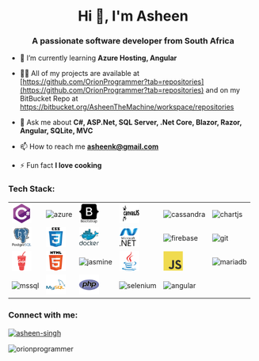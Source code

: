 <h1 align="center">Hi 👋, I'm Asheen</h1>
<h3 align="center">A passionate software developer from South Africa</h3>

- 🌱 I’m currently learning **Azure Hosting, Angular**

- 👨‍💻 All of my projects are available at [https://github.com/OrionProgrammer?tab=repositories](https://github.com/OrionProgrammer?tab=repositories) and on my BitBucket Repo at https://bitbucket.org/AsheenTheMachine/workspace/repositories

- 💬 Ask me about **C#, ASP.Net, SQL Server, .Net Core, Blazor, Razor, Angular, SQLite, MVC**

- 📫 How to reach me **asheenk@gmail.com**

- ⚡ Fun fact **I love cooking**


<h3 align="left">Tech Stack:</h3>
<table>
<tr>
  <td>
   <img src="https://raw.githubusercontent.com/devicons/devicon/master/icons/csharp/csharp-original.svg" alt="csharp" width="40" height="40"/>
  </td>
  <td>
    <img src="https://www.vectorlogo.zone/logos/microsoft_azure/microsoft_azure-icon.svg" alt="azure" width="40" height="40"/> 
  </td>
  <td>
   <img src="https://raw.githubusercontent.com/devicons/devicon/master/icons/bootstrap/bootstrap-plain-wordmark.svg" alt="bootstrap" width="40" height="40"/>
  </td>
  <td>
   <img src="https://raw.githubusercontent.com/Hardik0307/Hardik0307/master/assets/canvasjs-charts.svg" alt="canvasjs" width="40" height="40"/>
  </td>
  <td>
    <img src="https://www.vectorlogo.zone/logos/apache_cassandra/apache_cassandra-icon.svg" alt="cassandra" width="40" height="40"/> 
  </td>
  <td>
   <img src="https://www.chartjs.org/media/logo-title.svg" alt="chartjs" width="40" height="40"/> 
  </td>
</tr>

<tr>
  <td>
    <img src="https://raw.githubusercontent.com/devicons/devicon/master/icons/postgresql/postgresql-original-wordmark.svg" alt="postgresql" width="40" height="40"/> 
  </td>
  <td>
    <img src="https://raw.githubusercontent.com/devicons/devicon/master/icons/css3/css3-original-wordmark.svg" alt="css3" width="40" height="40"/> 
  </td>
  <td>
   <img src="https://raw.githubusercontent.com/devicons/devicon/master/icons/docker/docker-original-wordmark.svg" alt="docker" width="40" height="40"/>
  </td>
  <td>
   <img src="https://raw.githubusercontent.com/devicons/devicon/master/icons/dot-net/dot-net-original-wordmark.svg" alt="dotnet" width="40" height="40"/> 
  </td>
  <td>
   <img src="https://www.vectorlogo.zone/logos/firebase/firebase-icon.svg" alt="firebase" width="40" height="40"/>
  </td>
  <td>
   <img src="https://www.vectorlogo.zone/logos/git-scm/git-scm-icon.svg" alt="git" width="40" height="40"/>
  </td>
 </tr>
 
 <tr>
  <td>
   <img src="https://raw.githubusercontent.com/devicons/devicon/master/icons/gulp/gulp-plain.svg" alt="gulp" width="40" height="40"/> 
  </td>
  <td>
   <img src="https://raw.githubusercontent.com/devicons/devicon/master/icons/html5/html5-original-wordmark.svg" alt="html5" width="40" height="40"/> 
  </td>
  <td>
   <img src="https://www.vectorlogo.zone/logos/jasmine/jasmine-icon.svg" alt="jasmine" width="40" height="40"/> 
  </td>
  <td>
   <img src="https://raw.githubusercontent.com/devicons/devicon/master/icons/java/java-original.svg" alt="java" width="40" height="40"/> 
  </td>
  <td>
   <img src="https://raw.githubusercontent.com/devicons/devicon/master/icons/javascript/javascript-original.svg" alt="javascript" width="40" height="40"/> 
  </td>
  <td>
   <img src="https://www.vectorlogo.zone/logos/mariadb/mariadb-icon.svg" alt="mariadb" width="40" height="40"/> 
  </td>
  </tr>
  
  <tr>
  <td>
    <img src="https://www.svgrepo.com/show/303229/microsoft-sql-server-logo.svg" alt="mssql" width="40" height="40"/> 
  </td>
  <td>
   <img src="https://raw.githubusercontent.com/devicons/devicon/master/icons/mysql/mysql-original-wordmark.svg" alt="mysql" width="40" height="40"/>
  </td>
  <td>
   <img src="https://raw.githubusercontent.com/devicons/devicon/master/icons/php/php-original.svg" alt="php" width="40" height="40"/> 
  </td>
  <td>
   <img src="https://raw.githubusercontent.com/detain/svg-logos/780f25886640cef088af994181646db2f6b1a3f8/svg/selenium-logo.svg" alt="selenium" width="40" height="40"/> 
  </td>
  <td>
   <img src="https://angular.io/assets/images/logos/angular/angular.svg" alt="angular" width="40" height="40"/>
  </td>
  <td>
   
  </td>
  </tr>
  
  <table>



<h3 align="left">Connect with me:</h3>
<p align="left">
<a href="https://linkedin.com/in/asheen-singh" target="blank"><img align="center" src="https://raw.githubusercontent.com/rahuldkjain/github-profile-readme-generator/master/src/images/icons/Social/linked-in-alt.svg" alt="asheen-singh" height="30" width="40" /></a>
</p>

<p><img align="center" src="https://github-readme-stats.vercel.app/api/top-langs?username=orionprogrammer&show_icons=true&locale=en&layout=compact" alt="orionprogrammer" /></p>


<!---
OrionProgrammer/OrionProgrammer is a ✨ special ✨ repository because its `README.md` (this file) appears on your GitHub profile.
You can click the Preview link to take a look at your changes.
--->
